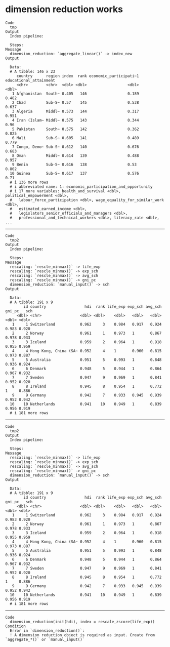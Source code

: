 # dimension reduction works

    Code
      tmp
    Output
      Index pipeline: 
      
      Steps: 
    Message
      dimension_reduction: `aggregate_linear()` -> index_new
    Output
      
      Data: 
      # A tibble: 146 x 23
         country      region index  rank economic_participati~1 educational_attainment
         <chr>        <chr>  <dbl> <dbl>                  <dbl>                  <dbl>
       1 Afghanistan  South~ 0.405   146                  0.189                  0.482
       2 Chad         Sub-S~ 0.57    145                  0.538                  0.637
       3 Algeria      Middl~ 0.573   144                  0.317                  0.951
       4 Iran (Islam~ Middl~ 0.575   143                  0.344                  0.96 
       5 Pakistan     South~ 0.575   142                  0.362                  0.825
       6 Mali         Sub-S~ 0.605   141                  0.489                  0.779
       7 Congo, Demo~ Sub-S~ 0.612   140                  0.676                  0.683
       8 Oman         Middl~ 0.614   139                  0.488                  0.957
       9 Benin        Sub-S~ 0.616   138                  0.53                   0.802
      10 Guinea       Sub-S~ 0.617   137                  0.576                  0.71 
      # i 136 more rows
      # i abbreviated name: 1: economic_participation_and_opportunity
      # i 17 more variables: health_and_survival <dbl>, political_empowerment <dbl>,
      #   labour_force_participation <dbl>, wage_equality_for_similar_work <dbl>,
      #   estimated_earned_income <dbl>,
      #   legislators_senior_officials_and_managers <dbl>,
      #   professional_and_technical_workers <dbl>, literacy_rate <dbl>, ...

---

    Code
      tmp2
    Output
      Index pipeline: 
      
      Steps: 
    Message
      rescaling: `rescle_minmax()` -> life_exp
      rescaling: `rescle_minmax()` -> exp_sch
      rescaling: `rescle_minmax()` -> avg_sch
      rescaling: `rescle_minmax()` -> gni_pc
      dimension_reduction: `manual_input()` -> sch
    Output
      
      Data: 
      # A tibble: 191 x 9
            id country                 hdi  rank life_exp exp_sch avg_sch gni_pc   sch
         <dbl> <chr>                 <dbl> <dbl>    <dbl>   <dbl>   <dbl>  <dbl> <dbl>
       1     1 Switzerland           0.962     3    0.984   0.917   0.924  0.983 0.920
       2     2 Norway                0.961     1    0.973   1       0.867  0.978 0.933
       3     3 Iceland               0.959     2    0.964   1       0.918  0.955 0.959
       4     4 Hong Kong, China (SA~ 0.952     4    1       0.960   0.815  0.973 0.887
       5     5 Australia             0.951     5    0.993   1       0.848  0.936 0.924
       6     6 Denmark               0.948     5    0.944   1       0.864  0.967 0.932
       7     7 Sweden                0.947     9    0.969   1       0.841  0.952 0.920
       8     8 Ireland               0.945     8    0.954   1       0.772  1     0.886
       9     9 Germany               0.942     7    0.933   0.945   0.939  0.952 0.942
      10    10 Netherlands           0.941    10    0.949   1       0.839  0.956 0.919
      # i 181 more rows

---

    Code
      tmp2
    Output
      Index pipeline: 
      
      Steps: 
    Message
      rescaling: `rescle_minmax()` -> life_exp
      rescaling: `rescle_minmax()` -> exp_sch
      rescaling: `rescle_minmax()` -> avg_sch
      rescaling: `rescle_minmax()` -> gni_pc
      dimension_reduction: `manual_input()` -> sch
    Output
      
      Data: 
      # A tibble: 191 x 9
            id country                 hdi  rank life_exp exp_sch avg_sch gni_pc   sch
         <dbl> <chr>                 <dbl> <dbl>    <dbl>   <dbl>   <dbl>  <dbl> <dbl>
       1     1 Switzerland           0.962     3    0.984   0.917   0.924  0.983 0.920
       2     2 Norway                0.961     1    0.973   1       0.867  0.978 0.933
       3     3 Iceland               0.959     2    0.964   1       0.918  0.955 0.959
       4     4 Hong Kong, China (SA~ 0.952     4    1       0.960   0.815  0.973 0.887
       5     5 Australia             0.951     5    0.993   1       0.848  0.936 0.924
       6     6 Denmark               0.948     5    0.944   1       0.864  0.967 0.932
       7     7 Sweden                0.947     9    0.969   1       0.841  0.952 0.920
       8     8 Ireland               0.945     8    0.954   1       0.772  1     0.886
       9     9 Germany               0.942     7    0.933   0.945   0.939  0.952 0.942
      10    10 Netherlands           0.941    10    0.949   1       0.839  0.956 0.919
      # i 181 more rows

---

    Code
      dimension_reduction(init(hdi), index = rescale_zscore(life_exp))
    Condition
      Error in `dimension_reduction()`:
      ! A dimension reduction object is required as input. Create from `aggregate_*()` or `manual_input()`


